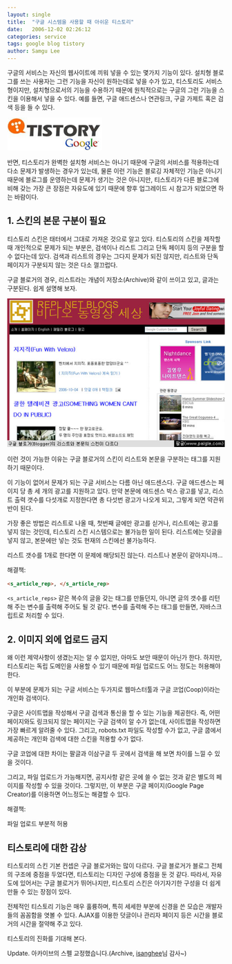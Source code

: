 ```yaml
---
layout: single
title:  "구글 시스템을 사용할 때 아쉬운 티스토리"
date:   2006-12-02 02:26:12
categories: service
tags: google blog tistory 
author: Samgu Lee
---
```

구글의 서비스는 자신의 웹사이트에 끼워 넣을 수 있는 몇가지 기능이 있다. 설치형 블로그를 쓰는 사용자는 그런 기능을 자신이 원하는데로 넣을 수가 있고, 티스토리도 서비스형이지만, 설치형으로서의 기능을 수용하기 때문에 원칙적으로는 구글의 그런 기능을 스킨을 이용해서 넣을 수 있다. 예를 들면, 구글 애드센스나 연관링크, 구글 가제트 혹은 검색 등을 들 수 있다.

![구글과 티스토리](/assets/tistory_from_google_system.jpg)

반면, 티스토리가 완벽한 설치형 서비스는 아니기 때문에 구글의 서비스를 적용하는데 다소 문제가 발생하는 경우가 있는데, 물론 이런 기능은 블로깅 자체적인 기능은 아니기 때문에 블로그를 운영하는데 문제가 생기는 것은 아니지만, 티스토리가 다른 블로그에 비해 갖는 가장 큰 장점은 자유도에 있기 때문에 향후 업그레이드 시 참고가 되었으면 하는 바람이다.

## 1. 스킨의 본문 구분이 필요

티스토리 스킨은 태터에서 그대로 가져온 것으로 알고 있다. 티스토리의 스킨을 제작할 때 개인적으로 문제가 되는 부분은, 검색이나 리스트 그리고 단독 페이지 등의 구분을 할 수 없다는데 있다. 검색과 리스트의 경우는 그다지 문제가 되진 않지만, 리스트와 단독 페이지가 구분되지 않는 것은 다소 껄끄럽다.

구글 블로거의 경우, 리스트라는 개념이 저장소(Archive)와 같이 쓰이고 있고, 글과는 구분된다. 쉽게 설명해 보자.

![구글 블로거(Blogger)는 리스트와 본문 스킨이 다르다](/assets/google_blogger_skin.jpg)

이런 것이 가능한 이유는 구글 블로거의 스킨이 리스트와 본문을 구분하는 태그를 지원하기 때문이다.

이 기능이 없어서 문제가 되는 구글 서비스는 다름 아닌 애드센스다. 구글 애드센스는 페이지 당 총 세 개의 광고를 지원하고 있다. 만약 본문에 애드센스 박스 광고를 넣고, 리스트 출력 갯수를 다섯개로 지정한다면 총 다섯번 광고가 나오게 되고, 그렇게 되면 약관위반이 된다.

가장 좋은 방법은 리스트로 나올 때, 첫번째 글에만 광고를 싣거나, 리스트에는 광고를 넣지 않는 것인데, 티스토리 스킨 시스템으로는 불가능한 일이 된다. 리스트에는 덧글을 넣지 않고, 본문에만 넣는 것도 현재의 스킨에선 불가능하다.

리스트 갯수를 1개로 한다면 이 문제에 해당되진 않는다. 리스트나 본문이 같아지니까...

해결책:

```html
<s_article_rep>, </s_article_rep>
```

`<s_article_reps>` 같은 복수의 글을 갖는 태그를 만들던지, 아니면 글의 갯수를 리턴해 주는 변수를 출력해 주어도 될 것 같다. 변수를 출력해 주는 태그를 만들면, 자바스크립트로 처리할 수 있다.

## 2. 이미지 외에 업로드 금지

왜 이런 제약사항이 생겼는지는 알 수 없지만, 아마도 보안 때문이 아닌가 한다. 하지만, 티스토리는 독립 도메인을 사용할 수 있기 때문에 파일 업로드도 어느 정도는 허용해야 한다.

이 부분에 문제가 되는 구글 서비스는 두가지로 웹마스터툴과 구글 코업(Coop)이라는 개인화 검색이다.

구글은 사이트맵을 작성해서 구글 검색과 통신을 할 수 있는 기능을 제공한다. 즉, 어떤 페이지와도 링크되지 않는 페이지는 구글 검색이 알 수가 없는데, 사이트맵을 작성하면 가장 빠르게 알려줄 수 있다. 그리고, robots.txt 파일도 작성할 수가 없고, 구글 쿱에서 제공하는 개인화 검색에 대한 스킨을 적용할 수가 없다.

구글 코업에 대한 차이는 팔글과 이삼구글 두 곳에서 검색을 해 보면 차이를 느낄 수 있을 것이다.

그리고, 파일 업로드가 가능해지면, 공지사항 같은 곳에 쓸 수 없는 것과 같은 별도의 페이지를 작성할 수 있을 것이다. 그렇지만, 이 부분은 구글 페이지(Google Page Creator)를 이용하면 어느정도는 해결할 수 있다.

해결책:

파일 업로드 부분적 허용

## 티스토리에 대한 감상

티스토리의 스킨 기본 컨셉은 구글 블로거와는 많이 다르다. 구글 블로거가 블로그 전체의 구조에 중점을 두었다면, 티스토리는 디자인 구성에 중점을 둔 것 같다. 따라서, 자유도에 있어서는 구글 블로거가 뛰어나지만, 티스토리 스킨은 아기자기한 구성을 더 쉽게 만들 수 있는 장점이 있다.

전체적인 티스토리 기능은 매우 훌륭하며, 특히 세세한 부분에 신경을 쓴 모습은 개발자들의 꼼꼼함을 엿볼 수 있다. AJAX를 이용한 덧글이나 관리자 페이지 등은 시간을 블로거의 시간을 절약해 주고 있다.

티스토리의 진화를 기대해 본다.

Update. 아카이브의 스펠 교정했습니다.(Archive, [isanghee](http://isanghee.com/)님 감사~)
